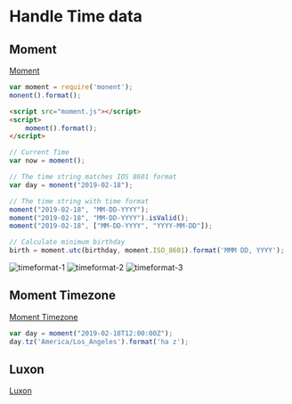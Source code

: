 # Handle Time data

## Moment

[Moment](http://momentjs.com/docs/)

```js
var moment = require('monent');
monent().format();
```

```html
<script src="moment.js"></script>
<script>
    moment().format();
</script>
```

```js
// Current Time
var now = moment();

// The time string matches IOS 8601 format
var day = monent("2019-02-18");

// The time string with time format
moment("2019-02-18", "MM-DD-YYYY");
moment("2019-02-18", "MM-DD-YYYY").isValid();
moment("2019-02-18", ["MM-DD-YYYY", "YYYY-MM-DD"]);

// Calculate minimum birthday
birth = moment.utc(birthday, moment.ISO_8601).format('MMM DD, YYYY');
```

![timeformat-1](https://github.com/ErlichChen/learning-notes/blob/master/nodejs/timeformat-1.png)
![timeformat-2](https://github.com/ErlichChen/learning-notes/blob/master/nodejs/timeformat-2.png)
![timeformat-3](https://github.com/ErlichChen/learning-notes/blob/master/nodejs/timeformat-3.png)

## Moment Timezone

[Moment Timezone](http://momentjs.com/timezone/docs/)

```js
var day = moment("2019-02-18T12:00:00Z");
day.tz('America/Los_Angeles').format('ha z');
```

## Luxon

[Luxon](https://moment.github.io/luxon/)